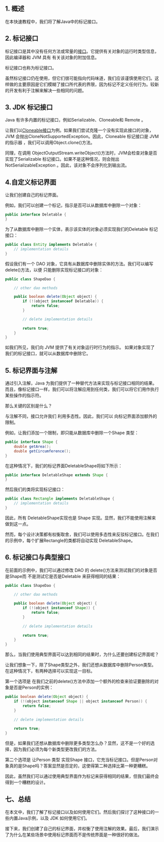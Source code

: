 ## 1. 概述

在本快速教程中，我们将了解Java中的标记接口。

## 2. 标记接口

标记接口是其中没有任何方法或常量的[接口](https://www.baeldung.com/java-interfaces)。它提供有关对象的运行时类型信息，因此编译器和 JVM 具有 有关该对象的附加信息。

标记接口也称为标记接口。

虽然标记接口仍在使用，但它们很可能指向代码味道，我们应该谨慎使用它们。这样做的主要原因是它们模糊了接口所代表的界限，因为标记不定义任何行为。较新的开发有利于注解来解决一些相同的问题。

## 3. JDK 标记接口

Java 有许多内置的标记接口，例如Serializable、Cloneable和 Remote 。

让我们以[Cloneable接口](https://www.baeldung.com/java-deep-copy)为例。如果我们尝试克隆一个没有实现此接口的对象，JVM 会抛出CloneNotSupportedException。因此，Cloneable 标记接口是 JVM 的指示器 ，我们可以调用Object.clone()方法。

同理，在调用 ObjectOutputStream.writeObject()方法时，JVM会检查对象是否实现了Serializable 标记接口。如果不是这种情况，则会抛出NotSerializableException 。因此，该对象不会序列化到输出流。

## 4.自定义标记界面

让我们创建自己的标记界面。

例如，我们可以创建一个标记，指示是否可以从数据库中删除一个对象：

```java
public interface Deletable {
}
```

为了从数据库中删除一个实体，表示该实体的对象必须实现我们的Deletable 标记接口：

```java
public class Entity implements Deletable {
    // implementation details
}
```

假设我们有一个 DAO 对象，它具有从数据库中删除实体的方法。我们可以编写delete()方法，以便 只能删除实现标记接口的对象：

```java
public class ShapeDao {

    // other dao methods

    public boolean delete(Object object) {
        if (!(object instanceof Deletable)) {
            return false;
        }

        // delete implementation details
        
        return true;
    }
}
```

如我们所见，我们向 JVM 提供了有关对象运行时行为的指示。 如果对象实现了我们的标记接口，就可以从数据库中删除它。

## 5. 标记界面与注解

通过引入注解，Java 为我们提供了一种替代方法来实现与标记接口相同的结果。而且，像标记接口一样，我们可以将注解应用到任何类，我们可以将它们用作执行某些操作的指示符。

那么关键的区别是什么？

与注解不同，接口允许我们 利用多态性。因此，我们可以 向标记界面添加额外的限制。

例如，让我们添加一个限制，即只能从数据库中删除一个Shape 类型：

```java
public interface Shape {
    double getArea();
    double getCircumference();
}
```

在这种情况下，我们的标记界面DeletableShape将如下所示：

```java
public interface DeletableShape extends Shape {
}
```

然后我们的类将实现标记接口：

```java
public class Rectangle implements DeletableShape {
    // implementation details
}
```

因此，所有 DeletableShape实现也是 Shape 实现。显然，我们不能使用注解来做到这一点。

然而，每个设计决策都有权衡取舍，我们可以使用多态性来反驳标记接口。在我们的示例中，每个扩展Rectangle的类都将自动实现 DeletableShape。

## 6. 标记接口与典型接口

在前面的示例中，我们可以通过修改 DAO 的 delete()方法来测试我们的对象是否是Shape而 不是测试它是否是Deletable 来获得相同的结果：

```java
public class ShapeDao { 

    // other dao methods 
    
    public boolean delete(Object object) {
        if (!(object instanceof Shape)) {
            return false;
        }
    
        // delete implementation details
        
        return true;
    }
}
```

那么，当我们使用典型界面可以达到相同的结果时，为什么还要创建标记界面呢？

让我们想象一下，除了Shape类型之外，我们还想从数据库中删除Person类型。在这种情况下，有两种选择可以实现这一目标。

第一个选项是 在我们之前的delete()方法中添加一个额外的检查来验证要删除的对象是否是Person的实例：

```java
public boolean delete(Object object) {
    if (!(object instanceof Shape || object instanceof Person)) {
        return false;
    }
    
    // delete implementation details
        
    return true;
}
```

但是，如果我们还想从数据库中删除更多类型怎么办？显然，这不是一个好的选择，因为我们必须为每个新类型更改我们的方法。

第二个选项是 让Person 类型 实现Shape 接口，它充当标记接口。但是Person对象真的是Shape吗？答案显然是否定的，这使得第二种选择比第一种更糟糕。

因此，虽然我们可以通过使用典型界面作为标记来获得相同的结果，但我们最终会得到一个糟糕的设计。

## 七、总结

在本文中，我们了解了标记接口以及如何使用它们。然后我们探讨了这种接口的一些内置Java示例，以及 JDK 如何使用它们。

接下来，我们创建了自己的标记界面，并权衡了使用注解的效果。最后，我们演示了为什么在某些场景中使用标记界面而不是传统界面是一种很好的做法。